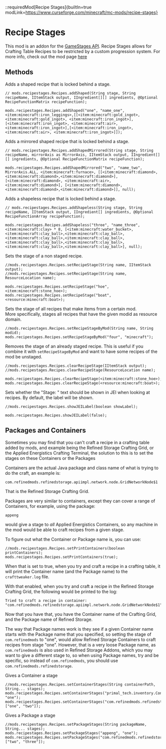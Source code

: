 ::requiredMod[Recipe Stages]{builtIn=true modLink=https://www.curseforge.com/minecraft/mc-mods/recipe-stages}

# Recipe Stages
This mod is an addon for the [GameStages API](https://minecraft.curseforge.com/projects/game-stages). Recipe Stages allows for Crafting Table Recipes to be restricted by a custom progression system. For more info, check out the mod page [here](https://minecraft.curseforge.com/projects/recipe-stages)

## Methods

Adds a shaped recipe that is locked behind a stage.
```zenscript
// mods.recipestages.Recipes.addShaped(String stage, String recipeName, IItemStack output, IIngredient[][] ingredients, @Optional RecipeFunctionMatrix recipeFunction);

mods.recipestages.Recipes.addShaped("one", "name_one", <item:minecraft:iron_leggings>,[[<item:minecraft:gold_ingot>, <item:minecraft:gold_ingot>, <item:minecraft:iron_ingot>],[<item:minecraft:iron_ingot>, <item:minecraft:air>, <item:minecraft:iron_ingot>],[<item:minecraft:iron_ingot>, <item:minecraft:air>, <item:minecraft:iron_ingot>]]);
```

Adds a mirrored shaped recipe that is locked behind a stage.
```zenscript
// mods.recipestages.Recipes.addShapedMirrored(String stage, String recipeName, mirrorAxis as MirrorAxis, IItemStack output, IIngredient[][] ingredients, @Optional RecipeFunctionMatrix recipeFunction);

mods.recipestages.Recipes.addShapedMirrored("two", "name_two", MirrorAxis.ALL, <item:minecraft:furnace>, [[<item:minecraft:diamond>, <item:minecraft:diamond>,<item:minecraft:diamond>], [<item:minecraft:diamond>, <item:minecraft:air>, <item:minecraft:diamond>], [<item:minecraft:diamond>,<item:minecraft:diamond>,<item:minecraft:diamond>]], null);
```

Adds a shapeless recipe that is locked behind a stage.
```zenscript
// mods.recipestages.Recipes.addShapeless(String stage, String recipeName, IItemStack output, IIngredient[] ingredients, @Optional RecipeFunctionArray recipeFunction);

mods.recipestages.Recipes.addShapeless("three", "name_three", <item:minecraft:clay> * 8, [<item:minecraft:water_bucket>, <item:minecraft:clay_ball>,<item:minecraft:clay_ball>,<item:minecraft:clay_ball>,<item:minecraft:clay_ball>,<item:minecraft:clay_ball>,<item:minecraft:clay_ball>,<item:minecraft:clay_ball>,<item:minecraft:clay_ball>], null);
```

Sets the stage of a non staged recipe.
```zenscript
//mods.recipestages.Recipes.setRecipeStage(String name, IItemStack output);
//mods.recipestages.Recipes.setRecipeStage(String name, ResourceLocation name);

mods.recipestages.Recipes.setRecipeStage("hoe", <item:minecraft:stone_hoe>);
mods.recipestages.Recipes.setRecipeStage("boat", <resource:minecraft:boat>);
```

Sets the stage of all recipes that make items from a certain mod.  
More specifically, stages all recipes that have the given modid as resource domain.  
```zenscript
//mods.recipestages.Recipes.setRecipeStageByMod(String name, String modid);
mods.recipestages.Recipes.setRecipeStageByMod("four", "minecraft");
```

Removes the stage of an already staged recipe.
This is useful if you combine it with `setRecipeStageByMod` and want to have some recipes of the mod be unstaged.
```zenscript
//mods.recipestages.Recipes.clearRecipeStage(IItemStack output);
//mods.recipestages.Recipes.clearRecipeStage(ResourceLocation name);

mods.recipestages.Recipes.clearRecipeStage(<item:minecraft:stone_hoe>);
mods.recipestages.Recipes.clearRecipeStage(<resource:minecraft:boat>);
```

Sets whether the "Stage: <stage>" text should be shown in JEI when looking at recipes.
By default, the label will be shown.
```zenscript
//mods.recipestages.Recipes.showJEILabel(boolean showLabel);

mods.recipestages.Recipes.showJEILabel(false);
```


## Packages and Containers

Sometimes you may find that you can't craft a recipe in a crafting table added by mods, and example being the Refined Storage Crafting Grid, or the Applied Energistics Crafting Terminal, the solution to this is to set the stages on these Containers or the Packages

Containers are the actual Java package and class name of what is trying to do the craft, an example is:
```
com.refinedmods.refinedstorage.apiimpl.network.node.GridNetworkNode$1
```
That is the Refined Storage Crafting Grid.

Packages are very similar to containers, except they can cover a range of Containers, for example, using the package:
```
appeng
```
would give a stage to *all* Applied Energistics Containers, so any machine in the mod would be able to craft recipes from a given stage.

To figure out what the Container or Package name is, you can use:
```zenscript
//mods.recipestages.Recipes.setPrintContainers(boolean printContainers);
mods.recipestages.Recipes.setPrintContainers(true);
```

When that is set to true, when you try and craft a recipe in a crafting table, it will print the Container name (and the Package name) to the `crafttweaker.log` file.

With that enabled, when you try and craft a recipe in the Refined Storage Crafting Grid, the following would be printed to the log:
```
Tried to craft a recipe in container: "com.refinedmods.refinedstorage.apiimpl.network.node.GridNetworkNode$1"
```

Now that you have that, you have the Container name of the Crafting Grid, and the Package name of Refined Storage.

The way that Package names work is they see if a given Container name starts with the Package name that you specified, so setting the stage of `com.refinedmods` to "one", would allow Refined Storage Containers to craft recipes from stage "one".
However, that is a very loose Package name, as `com.refinedmods` is also used in Refined Storage Addons, which you may want to give a different stage to, so when using Package names, try and be specific, so instead of `com.refinedmods`, you should use `com.refinedmods.refinedstorage`.

Gives a Container a stage
```zenscript
//mods.recipestages.Recipes.setContainerStages(String containerPath, String... stages);
mods.recipestages.Recipes.setContainerStages("primal_tech.inventory.ContainerWorkStump", "one");
mods.recipestages.Recipes.setContainerStages("com.refinedmods.refinedstorage.apiimpl.network.node.GridNetworkNode$1", ["one", "two"]);
```

Gives a Package a stage
```zenscript
//mods.recipestages.Recipes.setPackageStages(String packageName, String... stages);
mods.recipestages.Recipes.setPackageStages("appeng", "one");
mods.recipestages.Recipes.setPackageStages("com.refinedmods.refinedstorage", ["two", "three"]);
```